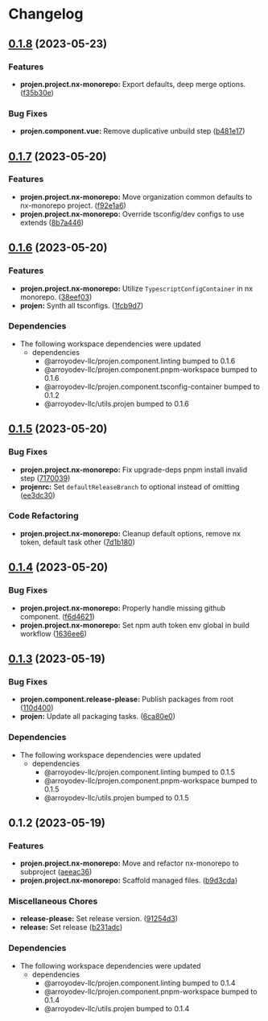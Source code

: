 # Changelog

## [0.1.8](https://github.com/ArroyoDev-LLC/components/compare/@arroyodev-llc/projen.project.nx-monorepo-v0.1.7...@arroyodev-llc/projen.project.nx-monorepo-v0.1.8) (2023-05-23)


### Features

* **projen.project.nx-monorepo:** Export defaults, deep merge options. ([f35b30e](https://github.com/ArroyoDev-LLC/components/commit/f35b30ea20f214c7a03dcd17ec9af25052483672))


### Bug Fixes

* **projen.component.vue:** Remove duplicative unbuild step ([b481e17](https://github.com/ArroyoDev-LLC/components/commit/b481e172898cf1f986b0777af0c6bf0c854facf9))

## [0.1.7](https://github.com/ArroyoDev-LLC/components/compare/@arroyodev-llc/projen.project.nx-monorepo-v0.1.6...@arroyodev-llc/projen.project.nx-monorepo-v0.1.7) (2023-05-20)


### Features

* **projen.project.nx-monorepo:** Move organization common defaults to nx-monorepo project. ([f92e1a6](https://github.com/ArroyoDev-LLC/components/commit/f92e1a69c1a784d5da196ad30cd27f944563e95d))
* **projen.project.nx-monorepo:** Override tsconfig/dev configs to use extends ([8b7a446](https://github.com/ArroyoDev-LLC/components/commit/8b7a44620c753261bababb485cb36beffd46448b))

## [0.1.6](https://github.com/ArroyoDev-LLC/components/compare/@arroyodev-llc/projen.project.nx-monorepo-v0.1.5...@arroyodev-llc/projen.project.nx-monorepo-v0.1.6) (2023-05-20)


### Features

* **projen.project.nx-monorepo:** Utilize `TypescriptConfigContainer` in nx monorepo. ([38eef03](https://github.com/ArroyoDev-LLC/components/commit/38eef037e7bc2054c43af656941ec7b482eb80b4))
* **projen:** Synth all tsconfigs. ([1fcb9d7](https://github.com/ArroyoDev-LLC/components/commit/1fcb9d7e7c4840ff7d463453cff44201b03e996a))


### Dependencies

* The following workspace dependencies were updated
  * dependencies
    * @arroyodev-llc/projen.component.linting bumped to 0.1.6
    * @arroyodev-llc/projen.component.pnpm-workspace bumped to 0.1.6
    * @arroyodev-llc/projen.component.tsconfig-container bumped to 0.1.2
    * @arroyodev-llc/utils.projen bumped to 0.1.6

## [0.1.5](https://github.com/ArroyoDev-LLC/components/compare/@arroyodev-llc/projen.project.nx-monorepo-v0.1.4...@arroyodev-llc/projen.project.nx-monorepo-v0.1.5) (2023-05-20)


### Bug Fixes

* **projen.project.nx-monorepo:** Fix upgrade-deps pnpm install invalid step ([7170039](https://github.com/ArroyoDev-LLC/components/commit/7170039024734e56a23fd53ecf45935c719f94af))
* **projenrc:** Set `defaultReleaseBranch` to optional instead of omitting ([ee3dc30](https://github.com/ArroyoDev-LLC/components/commit/ee3dc309ca826cb2e3a382a63b9aaebd9ff9aca3))


### Code Refactoring

* **projen.project.nx-monorepo:** Cleanup default options, remove nx token, default task other ([7d1b180](https://github.com/ArroyoDev-LLC/components/commit/7d1b180bc4ca8fdb8884f0dad17e1e0ad40deee4))

## [0.1.4](https://github.com/ArroyoDev-LLC/components/compare/@arroyodev-llc/projen.project.nx-monorepo-v0.1.3...@arroyodev-llc/projen.project.nx-monorepo-v0.1.4) (2023-05-20)


### Bug Fixes

* **projen.project.nx-monorepo:** Properly handle missing github component. ([f6d4621](https://github.com/ArroyoDev-LLC/components/commit/f6d46211ac6f0d1c27b429ddf2991f7fd70db13f))
* **projen.project.nx-monorepo:** Set npm auth token env global in build workflow ([1636ee6](https://github.com/ArroyoDev-LLC/components/commit/1636ee6c726ae314535b5d2667f2a203c901253b))

## [0.1.3](https://github.com/ArroyoDev-LLC/components/compare/@arroyodev-llc/projen.project.nx-monorepo-v0.1.2...@arroyodev-llc/projen.project.nx-monorepo-v0.1.3) (2023-05-19)


### Bug Fixes

* **projen.component.release-please:** Publish packages from root ([110d400](https://github.com/ArroyoDev-LLC/components/commit/110d4002e681d351f3127aeb04798eb25bb7e1b9))
* **projen:** Update all packaging tasks. ([6ca80e0](https://github.com/ArroyoDev-LLC/components/commit/6ca80e05c2f38b262be0edc718240f6a055b9c0a))


### Dependencies

* The following workspace dependencies were updated
  * dependencies
    * @arroyodev-llc/projen.component.linting bumped to 0.1.5
    * @arroyodev-llc/projen.component.pnpm-workspace bumped to 0.1.5
    * @arroyodev-llc/utils.projen bumped to 0.1.5

## 0.1.2 (2023-05-19)


### Features

* **projen.project.nx-monorepo:** Move and refactor nx-monorepo to subproject ([aeeac36](https://github.com/ArroyoDev-LLC/components/commit/aeeac36de839673458f71907fa065c0f74b3d64e))
* **projen.project.nx-monorepo:** Scaffold managed files. ([b9d3cda](https://github.com/ArroyoDev-LLC/components/commit/b9d3cda5bca83c9067677ced1c670c5607b147cc))


### Miscellaneous Chores

* **release-please:** Set release version. ([91254d3](https://github.com/ArroyoDev-LLC/components/commit/91254d37f198bb0d7366d786fa56a3266dac77d8))
* **release:** Set release ([b231adc](https://github.com/ArroyoDev-LLC/components/commit/b231adc5f371681d5e2b52358be34fa451fd69db))


### Dependencies

* The following workspace dependencies were updated
  * dependencies
    * @arroyodev-llc/projen.component.linting bumped to 0.1.4
    * @arroyodev-llc/projen.component.pnpm-workspace bumped to 0.1.4
    * @arroyodev-llc/utils.projen bumped to 0.1.4
